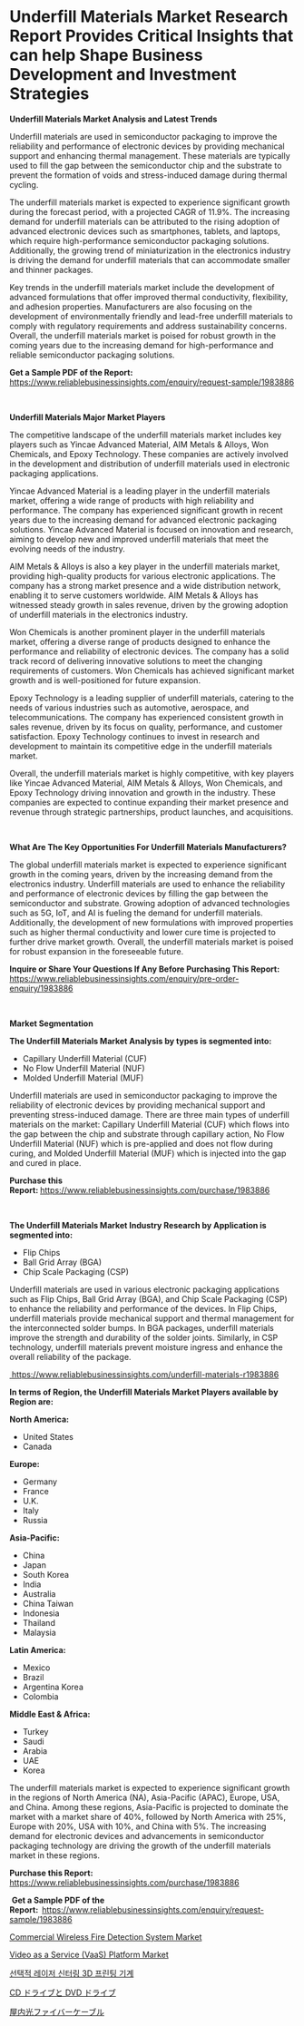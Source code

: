 <p><h1>Underfill Materials Market Research Report Provides Critical Insights that can help Shape Business Development and Investment Strategies</h1></p><p><strong>Underfill Materials Market Analysis and Latest Trends</strong></p>
<p><p>Underfill materials are used in semiconductor packaging to improve the reliability and performance of electronic devices by providing mechanical support and enhancing thermal management. These materials are typically used to fill the gap between the semiconductor chip and the substrate to prevent the formation of voids and stress-induced damage during thermal cycling.</p><p>The underfill materials market is expected to experience significant growth during the forecast period, with a projected CAGR of 11.9%. The increasing demand for underfill materials can be attributed to the rising adoption of advanced electronic devices such as smartphones, tablets, and laptops, which require high-performance semiconductor packaging solutions. Additionally, the growing trend of miniaturization in the electronics industry is driving the demand for underfill materials that can accommodate smaller and thinner packages.</p><p>Key trends in the underfill materials market include the development of advanced formulations that offer improved thermal conductivity, flexibility, and adhesion properties. Manufacturers are also focusing on the development of environmentally friendly and lead-free underfill materials to comply with regulatory requirements and address sustainability concerns. Overall, the underfill materials market is poised for robust growth in the coming years due to the increasing demand for high-performance and reliable semiconductor packaging solutions.</p></p>
<p><strong>Get a Sample PDF of the Report:&nbsp;</strong> <a href="https://www.reliablebusinessinsights.com/enquiry/request-sample/1983886">https://www.reliablebusinessinsights.com/enquiry/request-sample/1983886</a></p>
<p>&nbsp;</p>
<p><strong>Underfill Materials Major Market Players</strong></p>
<p><p>The competitive landscape of the underfill materials market includes key players such as Yincae Advanced Material, AIM Metals & Alloys, Won Chemicals, and Epoxy Technology. These companies are actively involved in the development and distribution of underfill materials used in electronic packaging applications.</p><p>Yincae Advanced Material is a leading player in the underfill materials market, offering a wide range of products with high reliability and performance. The company has experienced significant growth in recent years due to the increasing demand for advanced electronic packaging solutions. Yincae Advanced Material is focused on innovation and research, aiming to develop new and improved underfill materials that meet the evolving needs of the industry.</p><p>AIM Metals & Alloys is also a key player in the underfill materials market, providing high-quality products for various electronic applications. The company has a strong market presence and a wide distribution network, enabling it to serve customers worldwide. AIM Metals & Alloys has witnessed steady growth in sales revenue, driven by the growing adoption of underfill materials in the electronics industry.</p><p>Won Chemicals is another prominent player in the underfill materials market, offering a diverse range of products designed to enhance the performance and reliability of electronic devices. The company has a solid track record of delivering innovative solutions to meet the changing requirements of customers. Won Chemicals has achieved significant market growth and is well-positioned for future expansion.</p><p>Epoxy Technology is a leading supplier of underfill materials, catering to the needs of various industries such as automotive, aerospace, and telecommunications. The company has experienced consistent growth in sales revenue, driven by its focus on quality, performance, and customer satisfaction. Epoxy Technology continues to invest in research and development to maintain its competitive edge in the underfill materials market.</p><p>Overall, the underfill materials market is highly competitive, with key players like Yincae Advanced Material, AIM Metals & Alloys, Won Chemicals, and Epoxy Technology driving innovation and growth in the industry. These companies are expected to continue expanding their market presence and revenue through strategic partnerships, product launches, and acquisitions.</p></p>
<p>&nbsp;</p>
<p><strong>What Are The Key Opportunities For Underfill Materials Manufacturers?</strong></p>
<p><p>The global underfill materials market is expected to experience significant growth in the coming years, driven by the increasing demand from the electronics industry. Underfill materials are used to enhance the reliability and performance of electronic devices by filling the gap between the semiconductor and substrate. Growing adoption of advanced technologies such as 5G, IoT, and AI is fueling the demand for underfill materials. Additionally, the development of new formulations with improved properties such as higher thermal conductivity and lower cure time is projected to further drive market growth. Overall, the underfill materials market is poised for robust expansion in the foreseeable future.</p></p>
<p><strong>Inquire or Share Your Questions If Any Before Purchasing This Report:</strong> <a href="https://www.reliablebusinessinsights.com/enquiry/pre-order-enquiry/1983886">https://www.reliablebusinessinsights.com/enquiry/pre-order-enquiry/1983886</a></p>
<p>&nbsp;</p>
<p><strong>Market Segmentation</strong></p>
<p><strong>The Underfill Materials Market Analysis by types is segmented into:</strong></p>
<p><ul><li>Capillary Underfill Material (CUF)</li><li>No Flow Underfill Material (NUF)</li><li>Molded Underfill Material (MUF)</li></ul></p>
<p><p>Underfill materials are used in semiconductor packaging to improve the reliability of electronic devices by providing mechanical support and preventing stress-induced damage. There are three main types of underfill materials on the market: Capillary Underfill Material (CUF) which flows into the gap between the chip and substrate through capillary action, No Flow Underfill Material (NUF) which is pre-applied and does not flow during curing, and Molded Underfill Material (MUF) which is injected into the gap and cured in place.</p></p>
<p><strong>Purchase this Report:&nbsp;</strong><a href="https://www.reliablebusinessinsights.com/purchase/1983886">https://www.reliablebusinessinsights.com/purchase/1983886</a></p>
<p>&nbsp;</p>
<p><strong>The Underfill Materials Market Industry Research by Application is segmented into:</strong></p>
<p><ul><li>Flip Chips</li><li>Ball Grid Array (BGA)</li><li>Chip Scale Packaging (CSP)</li></ul></p>
<p><p>Underfill materials are used in various electronic packaging applications such as Flip Chips, Ball Grid Array (BGA), and Chip Scale Packaging (CSP) to enhance the reliability and performance of the devices. In Flip Chips, underfill materials provide mechanical support and thermal management for the interconnected solder bumps. In BGA packages, underfill materials improve the strength and durability of the solder joints. Similarly, in CSP technology, underfill materials prevent moisture ingress and enhance the overall reliability of the package.</p></p>
<p><a href="https://www.reliablebusinessinsights.com/underfill-materials-r1983886">&nbsp;https://www.reliablebusinessinsights.com/underfill-materials-r1983886</a></p>
<p><strong>In terms of Region, the Underfill Materials Market Players available by Region are:</strong></p>
<p>
    <p> <strong> North America: </strong>
        <ul>
            <li>United States</li>
            <li>Canada</li>
        </ul>
        </p> 
    <p> <strong> Europe: </strong>
        <ul>
            <li>Germany</li>
            <li>France</li>
            <li>U.K.</li>
            <li>Italy</li>
            <li>Russia</li>
        </ul>
        </p> 
    <p> <strong> Asia-Pacific: </strong>
        <ul>
            <li>China</li>
            <li>Japan</li>
            <li>South Korea</li>
            <li>India</li>
            <li>Australia</li>
            <li>China Taiwan</li>
            <li>Indonesia</li>
            <li>Thailand</li>
            <li>Malaysia</li>
        </ul>
        </p> 
    <p> <strong> Latin America: </strong>
        <ul>
            <li>Mexico</li>
            <li>Brazil</li>
            <li>Argentina Korea</li>
            <li>Colombia</li>
        </ul>
        </p> 
    <p> <strong> Middle East & Africa: </strong>
        <ul>
            <li>Turkey</li>
            <li>Saudi</li>
            <li>Arabia</li>
            <li>UAE</li>
            <li>Korea</li>
        </ul>
    </p>
    </p>
<p><p>The underfill materials market is expected to experience significant growth in the regions of North America (NA), Asia-Pacific (APAC), Europe, USA, and China. Among these regions, Asia-Pacific is projected to dominate the market with a market share of 40%, followed by North America with 25%, Europe with 20%, USA with 10%, and China with 5%. The increasing demand for electronic devices and advancements in semiconductor packaging technology are driving the growth of the underfill materials market in these regions.</p></p>
<p><strong>Purchase this Report: </strong><a href="https://www.reliablebusinessinsights.com/purchase/1983886">https://www.reliablebusinessinsights.com/purchase/1983886</a></p>
<p>&nbsp;<strong>Get a Sample PDF of the Report:&nbsp;&nbsp;</strong><a href="https://www.reliablebusinessinsights.com/enquiry/request-sample/1983886">https://www.reliablebusinessinsights.com/enquiry/request-sample/1983886</a></p>
<p><strong></strong></p>
<p><p><a href="https://issuu.com/reportprime-2/docs/commercial-wireless-fire-detection-system-market-s">Commercial Wireless Fire Detection System Market</a></p><p><a href="https://github.com/kosella/Market-Research-Report-List-4/blob/main/video-as-a-service-vaas-platform-market.md">Video as a Service (VaaS) Platform Market</a></p><p><a href="https://medium.com/@honeypie6456/%EC%84%A0%ED%83%9D%EC%84%B1-%EB%A0%88%EC%9D%B4%EC%A0%80-%EC%8B%A0%ED%85%8C%EB%A7%81-3d-%ED%94%84%EB%A6%B0%ED%8C%85-%EA%B8%B0%EA%B3%84-%EC%8B%9C%EC%9E%A5-%EA%B7%9C%EB%AA%A8-cagr-%ED%8A%B8%EB%A0%8C%EB%93%9C-2024-2030-7f9a5c645038">선택적 레이저 신터링 3D 프린팅 기계</a></p><p><a href="https://medium.com/@maureenbiologist34/cd%E3%81%8A%E3%82%88%E3%81%B3dvd%E3%83%89%E3%83%A9%E3%82%A4%E3%83%96%E5%B8%82%E5%A0%B4-%E5%B8%82%E5%A0%B4%E3%82%B7%E3%82%A7%E3%82%A2-%E5%B8%82%E5%A0%B4%E5%8B%95%E5%90%91-%E5%B0%86%E6%9D%A5%E3%81%AE%E6%88%90%E9%95%B7%E3%82%92%E6%8E%A2%E3%82%8B-d324e4f9599b">CD ドライブと DVD ドライブ</a></p><p><a href="https://medium.com/@kaydenjohns1964/%E5%B1%8B%E5%86%85%E7%94%A8%E3%83%95%E3%82%A1%E3%82%A4%E3%83%90%E3%83%BC%E3%82%AA%E3%83%97%E3%83%86%E3%82%A3%E3%83%83%E3%82%AF%E3%82%B1%E3%83%BC%E3%83%96%E3%83%AB%E5%B8%82%E5%A0%B4%E5%88%86%E6%9E%90-%E3%81%9D%E3%81%AEcagr-%E5%B8%82%E5%A0%B4%E3%82%BB%E3%82%B0%E3%83%A1%E3%83%B3%E3%83%86%E3%83%BC%E3%82%B7%E3%83%A7%E3%83%B3-%E3%81%8A%E3%82%88%E3%81%B3%E4%B8%96%E7%95%8C%E7%9A%84%E3%81%AA%E7%94%A3%E6%A5%AD%E6%A6%82%E8%A6%81-fd84eb592036">屋内光ファイバーケーブル</a></p></p>